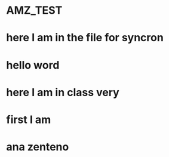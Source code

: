 # AMZ_TEST
# here I am in the file for syncron
# hello word 
# here I am in class very 
# first I am 
# ana zenteno

